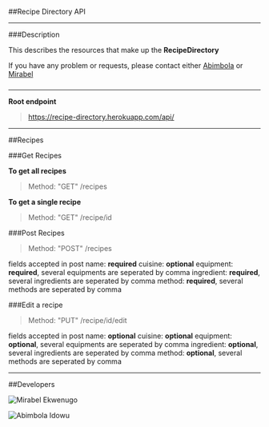 ##Recipe Directory API

***

###Description

This describes the resources that make up the **RecipeDirectory**

If you have any problem or requests, please contact either [Abimbola](mailto:abimbola.idowu@andela.co) or [Mirabel](mailto:mirabel.ekwenugo@andela.co)
###

***

**Root endpoint**

> https://recipe-directory.herokuapp.com/api/

***
##Recipes

###Get Recipes

**To get all recipes**

> Method: "GET"
> /recipes

**To get a single recipe**

> Method: "GET"
> /recipe/id

###Post Recipes

> Method: "POST"
>/recipes

fields accepted in post
name: **required**
cuisine: **optional**
equipment: **required**, several equipments are seperated by comma
ingredient: **required**, several ingredients are seperated by comma
method: **required**, several methods are seperated by comma

###Edit a recipe

> Method: "PUT"
> /recipe/id/edit

fields accepted in post
name: **optional**
cuisine: **optional**
equipment: **optional**, several equipments are seperated by comma
ingredient: **optional**, several ingredients are seperated by comma
method: **optional**, several methods are seperated by comma


***

##Developers

![Mirabel Ekwenugo](https://avatars2.githubusercontent.com/u/9656531?v=3&s=460 "Mirabel Ekwenugo")

![Abimbola Idowu](https://avatars2.githubusercontent.com/u/9654923?v=3&s=460 "Abimbola Idowu")
